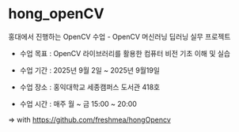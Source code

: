 # hong_openCV
홍대에서 진행하는 OpenCV 수업 - OpenCV 머신러닝 딥러닝 실무 프로젝트


- 수업 목표 : OpenCV 라이브러리를 활용한 컴퓨터 비전 기초 이해 및 실습

- 수업 기간 : 2025년 9월 2일 ~ 2025년 9월19일

- 수업 장소 : 홍익대학교 세종캠퍼스 도서관 418호

- 수업 시간 : 매주 월 ~ 금 15:00 ~ 20:00

=> with https://github.com/freshmea/hongOpencv
